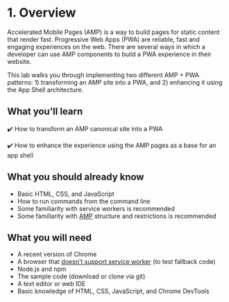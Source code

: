 # 1. Overview

Accelerated Mobile Pages (AMP) is a way to build pages for static content that render fast. Progressive Web Apps (PWA) are reliable, fast and engaging experiences on the web. There are several ways in which a developer can use AMP components to build a PWA experience in their website.

This lab walks you through implementing two different AMP + PWA patterns: 1) transforming an AMP site into a PWA, and 2) enhancing it using the App Shell architecture.

## What you'll learn

✔️ How to transform an AMP canonical site into a PWA

✔️ How to enhance the experience using the AMP pages as a base for an app shell

## What you should already know

- Basic HTML, CSS, and JavaScript
- How to run commands from the command line
- Some familiarity with service workers is recommended
- Some familiarity with [AMP](https://codelabs.developers.google.com/codelabs/accelerated-mobile-pages-foundations/#0) structure and restrictions is recommended

## What you will need

- A recent version of Chrome
- A browser that [doesn't support service worker](https://jakearchibald.github.io/isserviceworkerready/#service-worker-enthusiasm) (to test fallback code)
- Node.js and npm
- The sample code (download or clone via git)
- A text editor or web IDE
- Basic knowledge of HTML, CSS, JavaScript, and Chrome DevTools
